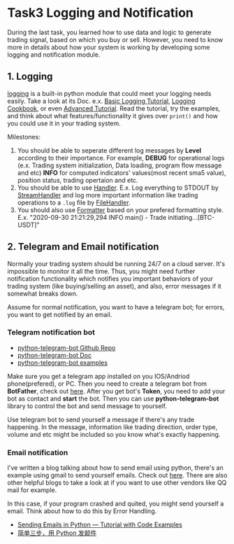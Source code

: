 # Task3 Logging and Notification

During the last task, you learned how to use data and logic to generate trading signal, based on which you buy or sell. However, you need to know more in details about how your system is working by developing some logging and notification module.

## 1. Logging

[logging](https://docs.python.org/3/library/logging.html#) is a built-in python module that could meet your logging needs easily. Take a look at its Doc. e.x. [Basic Logging Tutorial](https://docs.python.org/3/howto/logging.html#basic-logging-tutorial), [Logging Cookbook](https://docs.python.org/3/howto/logging-cookbook.html#logging-cookbook), or even [Advanced Tutorial](https://docs.python.org/3/howto/logging.html#logging-advanced-tutorial). Read the tutorial, try the examples, and think about what features/functionality it gives over `print()` and how you could use it in your trading system.

Milestones:

1. You should be able to seperate different log messages by **Level** according to their importance. For example, **DEBUG** for operational logs (e.x. Trading system initialization, Data loading, program flow message and etc) **INFO** for computed indicators' values(most recent sma5 value), position status, trading opertaion and etc.
2. You should be able to use [Handler](https://docs.python.org/3/howto/logging.html#handlers). E.x. Log everything to STDOUT by [StreamHandler](https://docs.python.org/3/library/logging.handlers.html#streamhandler) and log more important information like trading operations to a `.log` file by [FileHandler](https://docs.python.org/3/library/logging.handlers.html#filehandler).
3. You should also use [Formatter](https://docs.python.org/3/library/logging.html#logging.Formatter) based on your prefered formatting style. E.x. "2020-09-30 21:21:29,294 INFO main() - Trade initiating...[BTC-USDT]"

## 2. Telegram and Email notification

Normally your trading system should be running 24/7 on a cloud server. It's impossible to monitor it all the time. Thus, you might need further notification functionality which notifies you important behaviors of your trading system (like buying/selling an asset), and also, error messages if it somewhat breaks down.

Assume for normal notification, you want to have a telegram bot; for errors, you want to get notified by an email.

### Telegram notification bot

- [python-telegram-bot Github Repo](https://github.com/python-telegram-bot/python-telegram-bot)
- [python-telegram-bot Doc](https://python-telegram-bot.readthedocs.io/en/stable/)
- [python-telegram-bot examples](https://github.com/python-telegram-bot/python-telegram-bot/tree/master/examples)

Make sure you get a telegram app installed on you IOS/Andriod phone(prefered), or PC. Then you need to create a telegram bot from **BotFather**, check out [here](https://core.telegram.org/bots#3-how-do-i-create-a-bot). After you get bot's **Token**, you need to add your bot as contact and **start** the bot. Then you can use **python-telegram-bot** library to control the bot and send message to yourself.

Use telegram bot to send yourself a message if there's any trade happening. In the message, information like trading direction, order type, volume and etc might be included so you know what's exactly happening.

### Email notification

I've written a blog talking about how to send email using python, there's an example using gmail to send yourself emails. Check out [here](https://xyshell.github.io/2020/09/05/email-note/).  There are also other helpful blogs to take a look at if you want to use other vendors like QQ mail for example. 

In this case, if your program crashed and quited, you might send yourself a email. Think about how to do this by Error Handling.

- [Sending Emails in Python — Tutorial with Code Examples](https://julien.danjou.info/sending-emails-in-python-tutorial-code-examples/)
- [简单三步，用 Python 发邮件](https://zhuanlan.zhihu.com/p/24180606)
